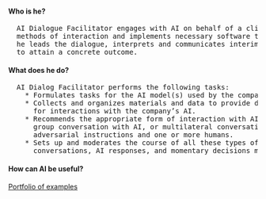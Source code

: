 #### Who is he?
<pre>
  AI Dialogue Facilitator engages with AI on behalf of a client. He selects the most suitable models, 
  methods of interaction and implements necessary software tools. Subsequently, together with the customer 
  he leads the dialogue, interprets and communicates interim outcomes, and iterates the process as needed 
  to attain a concrete outcome.
</pre>
#### What does he do?
<pre>
  AI Dialog Facilitator performs the following tasks:
    * Formulates tasks for the AI model(s) used by the company, ensuring a reasonable expectation of success.
    * Collects and organizes materials and data to provide descriptive context to and documented precedents 
      for interactions with the company’s AI.
    * Recommends the appropriate form of interaction with AI for each task, such as one-on-one dialogue, 
      group conversation with AI, or multilateral conversation involving multiple copies of AI with 
      adversarial instructions and one or more humans.
    * Sets up and moderates the course of all these types of interactions, documenting the stages of 
      conversations, AI responses, and momentary decisions made by the human participants.
</pre>
#### How can AI be useful?
[Portfolio of examples](https://github.com/ai-dialogue-facilitator/portfolio)

